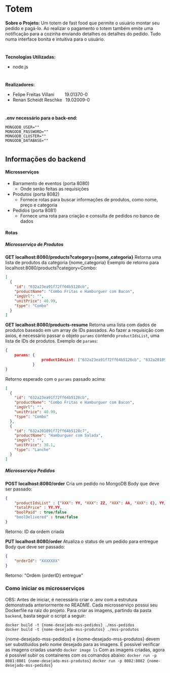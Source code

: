 # Totem 

**Sobre o Projeto:**
Um totem de fast food que permite o usuário montar seu pedido e pagá-lo. Ao realizar o pagamento o totem também emite uma notificação para a cozinha enviando detalhes os detalhes do pedido. Tudo numa interface bonita e intuitiva para o usuário.
#
**Tecnologias Utilizadas:**
- node.js
#
**Realizadores:**
- Felipe Freitas Villani &ensp;&ensp;&ensp;&nbsp; 19.01370-0
- Renan Scheidt Reschke  &ensp;19.02009-0
#
**.env necessário para o back-end:**
```env
MONGODB_USER=""
MONGODB_PASSWORD=""
MONGODB_CLUSTER=""
MONGODB_DATABASE=""
```
#
## Informações do backend
#### Microsserviços

* Barramento de eventos (porta 8080)
    * Onde serão feitas as requisições 
* Produtos (porta 8082)
    * Fornece rotas para buscar informações de produtos, como nome, preço e categoria
* Pedidos (porta 8081)
    * Fornece uma rota para criação e consulta de pedidos no banco de dados

#### Rotas
##### Microsserviço de Produtos
**GET localhost:8080/products?category={nome_categoria}**
Retorna uma lista de produtos da categoria {nome_categoria}
Exemplo de retorno para localhost:8080/products?category=Combo:
```json
[
  {
    "id": "632a23ea91f72ff64b5128cb",
    "productName": "Combo Fritas e Hamburguer com Bacon",
    "imgUrl": "",
    "unitPrice": 40.99,
    "type": "Combo"
  }
]
```

**GET localhost:8080/products-resume**
Retorna uma lista com dados de produtos baseado em um array de IDs passados.
Ao fazer a requisição com axios, é necessário passar o objeto `params` contendo `productIdsList`, uma lista de IDs de produtos.
Exemplo de `params`:
```json
{
    params: {
                productIdsList: ["632a23ea91f72ff64b5128cb", "632a201891f72ff64b5128c7"]
            }
}
```
Retorno esperado com o `params` passado acima:
```json
[
  {
    "id": "632a23ea91f72ff64b5128cb",
    "productName": "Combo Fritas e Hamburguer com Bacon",
    "imgUrl": "",
    "unitPrice": 40.99,
    "type": "Combo"
  },
  {
    "id": "632a201891f72ff64b5128c7",
    "productName": "Hamburguer com Salada",
    "imgUrl": "",
    "unitPrice": 30.1,
    "type": "Lanche"
  }
]
```

##### Microsserviço Pedidos
**POST localhost:8080/order**
Cria um pedido no MongoDB
Body que deve ser passado:
```json
{
    "productIdsList" : {"XXX": YY, "XXX": ZZ, "XXX": AA, "XXX": C}, YY/ZZ/AA/C representam quantidades (int), "XXX" representa ID do produto
    "totalPrice" : YY.YY,
    "boolPaid" : true/false
    "boolDelivered" : true/false
}
```
Retorno: ID da ordem criada

**PUT localhost:8080/order**
Atualiza o status de um pedido para entregue
Body que deve ser passado:
```json
{
    "orderId": "XXXXXXX"
}
```
Retorno: "Ordem {orderID} entregue"

### Como iniciar os microsserviços
OBS: Antes de iniciar, é necessário criar o .env com a estrutura demonstrada anteriormente no README.
Cada microsserviço possui seu Dockerfile na raiz do projeto. Para criar as imagens, partindo da pasta `backend`, basta seguir o script a seguir:
```
docker build -t {nome-desejado-mss-pedidos} ./mss-pedidos
docker build -t {nome-desejado-mss-produtos} ./mss-produtos
```
{nome-desejado-mss-pedidos} e {nome-desejado-mss-produtos} devem ser substituidos pelo nome desejado para as imagens.
É possível verificar as imagens criadas usando `docker image ls`
Com as imagens criadas, agora é possível subir os containeres com os comandos abaixo:
`docker run -p 8081:8081 {nome-desejado-mss-produtos}`
`docker run -p 8082:8082 {nome-desejado-mss-pedidos}`
